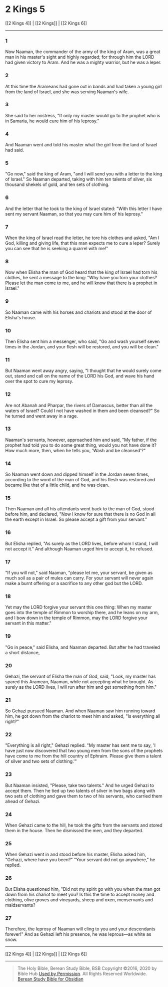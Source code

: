 # 2 Kings 5

[[2 Kings 4]] | [[2 Kings]] | [[2 Kings 6]]

---

### 1
Now Naaman, the commander of the army of the king of Aram, was a great man in his master's sight and highly regarded; for through him the LORD had given victory to Aram. And he was a mighty warrior, but he was a leper.

### 2
At this time the Arameans had gone out in bands and had taken a young girl from the land of Israel, and she was serving Naaman's wife.

### 3
She said to her mistress, "If only my master would go to the prophet who is in Samaria, he would cure him of his leprosy."

### 4
And Naaman went and told his master what the girl from the land of Israel had said.

### 5
"Go now," said the king of Aram, "and I will send you with a letter to the king of Israel." So Naaman departed, taking with him ten talents of silver, six thousand shekels of gold, and ten sets of clothing.

### 6
And the letter that he took to the king of Israel stated: "With this letter I have sent my servant Naaman, so that you may cure him of his leprosy."

### 7
When the king of Israel read the letter, he tore his clothes and asked, "Am I God, killing and giving life, that this man expects me to cure a leper? Surely you can see that he is seeking a quarrel with me!"

### 8
Now when Elisha the man of God heard that the king of Israel had torn his clothes, he sent a message to the king: "Why have you torn your clothes? Please let the man come to me, and he will know that there is a prophet in Israel."

### 9
So Naaman came with his horses and chariots and stood at the door of Elisha's house.

### 10
Then Elisha sent him a messenger, who said, "Go and wash yourself seven times in the Jordan, and your flesh will be restored, and you will be clean."

### 11
But Naaman went away angry, saying, "I thought that he would surely come out, stand and call on the name of the LORD his God, and wave his hand over the spot to cure my leprosy.

### 12
Are not Abanah and Pharpar, the rivers of Damascus, better than all the waters of Israel? Could I not have washed in them and been cleansed?" So he turned and went away in a rage.

### 13
Naaman's servants, however, approached him and said, "My father, if the prophet had told you to do some great thing, would you not have done it? How much more, then, when he tells you, 'Wash and be cleansed'?"

### 14
So Naaman went down and dipped himself in the Jordan seven times, according to the word of the man of God, and his flesh was restored and became like that of a little child, and he was clean.

### 15
Then Naaman and all his attendants went back to the man of God, stood before him, and declared, "Now I know for sure that there is no God in all the earth except in Israel. So please accept a gift from your servant."

### 16
But Elisha replied, "As surely as the LORD lives, before whom I stand, I will not accept it." And although Naaman urged him to accept it, he refused.

### 17
"If you will not," said Naaman, "please let me, your servant, be given as much soil as a pair of mules can carry. For your servant will never again make a burnt offering or a sacrifice to any other god but the LORD.

### 18
Yet may the LORD forgive your servant this one thing: When my master goes into the temple of Rimmon to worship there, and he leans on my arm, and I bow down in the temple of Rimmon, may the LORD forgive your servant in this matter."

### 19
"Go in peace," said Elisha, and Naaman departed. But after he had traveled a short distance,

### 20
Gehazi, the servant of Elisha the man of God, said, "Look, my master has spared this Aramean, Naaman, while not accepting what he brought. As surely as the LORD lives, I will run after him and get something from him."

### 21
So Gehazi pursued Naaman. And when Naaman saw him running toward him, he got down from the chariot to meet him and asked, "Is everything all right?"

### 22
"Everything is all right," Gehazi replied. "My master has sent me to say, 'I have just now discovered that two young men from the sons of the prophets have come to me from the hill country of Ephraim. Please give them a talent of silver and two sets of clothing.'"

### 23
But Naaman insisted, "Please, take two talents." And he urged Gehazi to accept them. Then he tied up two talents of silver in two bags along with two sets of clothing and gave them to two of his servants, who carried them ahead of Gehazi.

### 24
When Gehazi came to the hill, he took the gifts from the servants and stored them in the house. Then he dismissed the men, and they departed.

### 25
When Gehazi went in and stood before his master, Elisha asked him, "Gehazi, where have you been?" "Your servant did not go anywhere," he replied.

### 26
But Elisha questioned him, "Did not my spirit go with you when the man got down from his chariot to meet you? Is this the time to accept money and clothing, olive groves and vineyards, sheep and oxen, menservants and maidservants?

### 27
Therefore, the leprosy of Naaman will cling to you and your descendants forever!" And as Gehazi left his presence, he was leprous—as white as snow.

---

[[2 Kings 4]] | [[2 Kings]] | [[2 Kings 6]]

---

> The Holy Bible, Berean Study Bible, BSB
> Copyright &copy;2016, 2020 by Bible Hub
> [Used by Permission](https://berean.bible/terms.htm). All Rights Reserved Worldwide.
> [Berean Study Bible for Obsidian](https://github.com/gapmiss/berean-study-bible-for-obsidian)</small>

